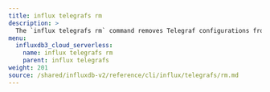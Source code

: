 ```yaml
---
title: influx telegrafs rm
description: >
  The `influx telegrafs rm` command removes Telegraf configurations from InfluxDB.
menu:
  influxdb3_cloud_serverless:
    name: influx telegrafs rm
    parent: influx telegrafs
weight: 201
source: /shared/influxdb-v2/reference/cli/influx/telegrafs/rm.md
---
```


<!-- The content of this file is at 
// SOURCE content/shared/influxdb-v2/reference/cli/influx/telegrafs/rm.md-->
